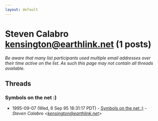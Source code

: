```yaml
---
layout: default
---
```


# Steven Calabro <kensington@earthlink.net> (1 posts)

_Be aware that many list participants used multiple email addresses over their time active on the list. As such this page may not contain all threads available._

## Threads

### Symbols on the net :)
+ 1995-09-07 (Wed, 6 Sep 95 18:31:17 PDT) - [Symbols on the net :)](/archive/1995/09/c4152a299411ec12780bfbf6cd6efa97ebcf6bf0def0f2ae7adfcf83b6660566) - _Steven Calabro \<kensington@earthlink.net\>_

